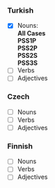 ### Turkish

- [x] Nouns: \
      **All Cases**\
      **PSS1P**\
      **PSS2P**\
      **PSS2S**\
      **PSS3S**
- [ ] Verbs
- [ ] Adjectives

### Czech

- [ ] Nouns
- [ ] Verbs
- [ ] Adjectives

### Finnish
- [ ] Nouns
- [ ] Verbs
- [ ] Adjectives
